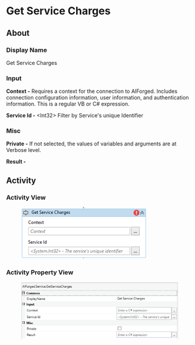 # Get Service Charges

## About

### Display Name

Get Service Charges

### Input

**Context -** Requires a context for the connection to AIForged. Includes connection configuration information, user information, and authentication information. This is a regular VB or C# expression.

**Service Id -** \<Int32> Filter by Service's unique Identifier

### Misc

**Private -** If not selected, the values of variables and arguments are at Verbose level.

**Result -**

## Activity

### Activity View

<figure><img src="../../.gitbook/assets/image (113).png" alt=""><figcaption></figcaption></figure>

### Activity Property View

<figure><img src="../../.gitbook/assets/image (19).png" alt=""><figcaption></figcaption></figure>
